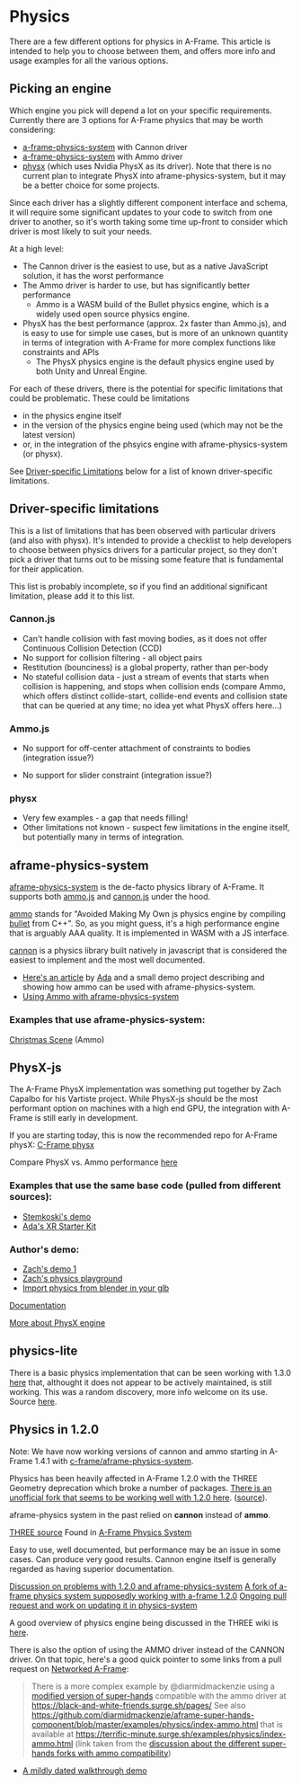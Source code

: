 # Physics

There are a few different options for physics in A-Frame.  This article is intended to help you to choose between them, and offers more info and usage examples for all the various options.

## Picking an engine
Which engine you pick will depend a lot on your specific requirements.  Currently there are 3 options for A-Frame physics that may be worth considering:

- [a-frame-physics-system](https://github.com/c-frame/aframe-physics-system) with Cannon driver
- [a-frame-physics-system](https://github.com/c-frame/aframe-physics-system) with Ammo driver
- [physx](https://github.com/c-frame/physx) (which uses Nvidia PhysX as its driver).  Note that there is no current plan to integrate PhysX into aframe-physics-system, but it may be a better choice for some projects.

Since each driver has a slightly different component interface and schema, it will require some significant updates to your code to switch from one driver to another, so it's worth taking some time up-front to consider which driver is most likely to suit your needs.

At a high level:

- The Cannon driver is the easiest to use, but as a native JavaScript solution, it has the worst performance
- The Ammo driver is harder to use, but has significantly better performance
  - Ammo is a WASM build of the Bullet physics engine, which is a widely used open source physics engine.
- PhysX has the best performance (approx. 2x faster than Ammo.js), and is easy to use for simple use cases, but is more of an unknown quantity in terms of integration with A-Frame for more complex functions like constraints and APIs 
  - The PhysX physics engine is the default physics engine used by both Unity and Unreal Engine.

For each of these drivers, there is the potential for specific limitations that could be problematic.  These could be limitations

- in the physics engine itself
- in the version of the physics engine being used (which may not be the latest version)
- or, in the integration of the phsyics engine with aframe-physics-system (or physx).

See [Driver-specific Limitations](#driver-specific-limitations) below for a list of known driver-specific limitations.

## Driver-specific limitations

This is a list of limitations that has been observed with particular drivers (and also with physx).  It's intended to provide a checklist to help developers to choose between physics drivers for a particular project, so they don't pick a driver that turns out to be missing some feature that is fundamental for their application.

This list is probably incomplete, so if you find an additional significant limitation, please add it to this list.

### Cannon.js

- Can't handle collision with fast moving bodies, as it does not offer Continuous Collision Detection (CCD)
- No support for collision filtering - all object pairs 
- Restitution (bounciness) is a global property, rather than per-body
- No stateful collision data - just a stream of events that starts when collision is happening, and stops when collision ends (compare Ammo, which offers distinct collide-start, collide-end events and collision state that can be queried at any time; no idea yet what PhysX offers here...)



### Ammo.js

- No support for off-center attachment of constraints to bodies (integration issue?)

- No support for slider constraint (integration issue?)

  

### physx

- Very few examples - a gap that needs filling!
- Other limitations not known - suspect few limitations in the engine itself, but potentially many in terms of integration.


## aframe-physics-system

[aframe-physics-system](https://github.com/c-frame/aframe-physics-system) is the de-facto physics library of A-Frame. It supports both [ammo.js](https://github.com/kripken/ammo.js/) and [cannon.js](http://schteppe.github.io/cannon.js/) under the hood.

[ammo](https://github.com/kripken/ammo.js/) stands for "Avoided Making My Own js physics engine by compiling [bullet](https://pybullet.org/wordpress/) from C++". So, as you might guess, it's a high performance engine that is arguably AAA quality. It is implemented in WASM with a JS interface.

[cannon](https://github.com/pmndrs/cannon-es) is a physics library built natively in javascript that is considered the easiest to implement and the most well documented.


- [Here's an article](https://medium.com/samsung-internet-dev/game-physics-on-the-web-in-aframe-628fbf7c32a3) by [Ada](https://twitter.com/adarosecannon) and a small demo project describing and showing how ammo can be used with aframe-physics-system.
- [Using Ammo with aframe-physics-system](https://github.com/c-frame/aframe-physics-system/blob/master/AmmoDriver.md)

### Examples that use aframe-physics-system:

[Christmas Scene](https://diarmidmackenzie.github.io/christmas-scene/) (Ammo)



## PhysX-js
The A-Frame PhysX implementation was something put together by Zach Capalbo for his Vartiste project. While PhysX-js should be the most performant option on machines with a high end GPU, the integration with A-Frame is still early in development.

If you are starting today, this is now the recommended repo for A-Frame physX:
[C-Frame physx](https://github.com/c-frame/physx)

Compare PhysX vs. Ammo performance [here](https://c-frame.github.io/physx/examples/pinboard/ammo-vs-physx.html)


### Examples that use the same base code (pulled from different sources):
- [Stemkoski's demo](https://stemkoski.github.io/A-Frame-Examples/quest-physics.html)
- [Ada's XR Starter Kit](https://github.com/AdaRoseCannon/aframe-xr-boilerplate)

### Author's demo:
- [Zach's demo 1](https://codepen.io/zach-capalbo/pen/Pobeppd?editors=1000)
- [Zach's physics playground](https://fascinated-hip-period.glitch.me/)
- [Import physics from blender in your glb](https://twitter.com/zach_geek/status/1370198868323934209)

[Documentation](https://vartiste.xyz/docs.html#physics.js)

[More about PhysX engine](https://en.wikipedia.org/wiki/PhysX)

## physics-lite

There is a basic physics implementation that can be seen working with 1.3.0 [here](https://glitch.com/~physics-lite) that, althought it does not appear to be actively maintained, is still working. This was a random discovery, more info welcome on its use. Source [here](https://github.com/disasteroftheuniverse/SuperQuest).


## Physics in 1.2.0
Note: We have now working versions of cannon and ammo starting in A-Frame 1.4.1 with [c-frame/aframe-physics-system](https://github.com/c-frame/aframe-physics-system).

Physics has been heavily affected in A-Frame 1.2.0 with the THREE Geometry deprecation which broke a number of packages. [There is an unofficial fork that seems to be working well with 1.2.0 here](https://github.com/gearcoded/aframe-physics-system/blob/master/dist/aframe-physics-system.js). ([source](https://github.com/n5ro/aframe-physics-system/issues/187#issuecomment-792048570)).

aframe-physics system in the past relied on **cannon** instead of **ammo**.

[THREE source](https://github.com/donmccurdy/three-to-cannon#api)
Found in [A-Frame Physics System](https://github.com/n5ro/aframe-physics-system)

Easy to use, well documented, but performance may be an issue in some cases. Can produce very good results. Cannon engine itself is generally regarded as having superior documentation.

[Discussion on problems with 1.2.0 and aframe-physics-system](https://github.com/n5ro/aframe-physics-system/issues/187)
[A fork of a-frame physics system supposedly working with a-frame 1.2.0](https://github.com/n5ro/aframe-physics-system/issues/187#issuecomment-792048570)
[Ongoing pull request and work on updating it in physics-system](https://github.com/n5ro/aframe-physics-system/issues/189)

A good overview of physics engine being discussed in the THREE wiki is [here](https://discourse.threejs.org/t/preferred-physics-engine-cannon-js-ammo-js-diy/1565/9).

There is also the option of using the AMMO driver instead of the CANNON driver. On that topic, here's a good quick pointer to some links from a pull request on [Networked A-Frame](https://github.com/networked-aframe/networked-aframe/pull/270):
> There is a more complex example by @diarmidmackenzie using a [modified version of super-hands](https://github.com/diarmidmackenzie/aframe-super-hands-component) compatible with the ammo driver at https://black-and-white-friends.surge.sh/pages/
See also
https://github.com/diarmidmackenzie/aframe-super-hands-component/blob/master/examples/physics/index-ammo.html that is available at https://terrific-minute.surge.sh/examples/physics/index-ammo.html
(link taken from the [discussion about the different super-hands forks with ammo compatibility](https://aframevr.slack.com/archives/C3WGUL4K0/p1614673717007000))

* [A mildly dated walkthrough demo](https://kellylougheed.medium.com/make-a-webvr-ball-pit-with-a-frame-physics-bce2d40557d7)



